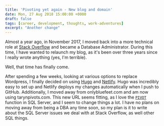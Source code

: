 ```yaml
---
title: 'Pivoting yet again - New blog and domain'
date: Mon, 27 Aug 2018 15:00:00 +0000
draft: false
tags: [career, development, thoughts, work-adventures]
excerpt: "Another change"
---
```


Almost a year ago, in November 2017, I moved back into a more technical role at [Stack Overflow](http://stackoverflow.com/) and became a Database Administrator. During this time, I have wanted to relaunch my blog, as it's been over three years since I really wrote anything (yes, I'm terrible). 

Well, that time has finally come. 

After spending a few weeks, looking at various options to replace Wordpress, I finally decided on using [Hugo](https://gohugo.io/) and [Netlify](https://app.netlify.com/). Hugo was incredibly easy to set up and Netlify deploys my changes automatically when I push to GitHub. Additionally, I moved away from onlybluefeet.com and am now using tarynpivots.com. This new URL seems fitting, as I love the [`PIVOT`](https://docs.microsoft.com/en-us/sql/t-sql/queries/from-using-pivot-and-unpivot?view=sql-server-2017) function in SQL Server, and I seem to change things a lot. I have no plans on moving away from being a DBA any time soon, so my plan is it to write about the SQL Server issues we deal with at Stack Overflow, as well other SQL things.

